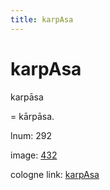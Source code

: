 ```yaml
---
title: karpAsa
---
```


# karpAsa

karpāsa  <div n="P" />= kārpāsa.

lnum: 292

image: [432](https://www.sanskrit-lexicon.uni-koeln.de/scans/csl-apidev/servepdf.php?dict=snp&page=432)

cologne link: [karpAsa](https://sanskrit-lexicon.uni-koeln.de/scans/csl-apidev/getword.php?dict=snp&key=karpAsa)


